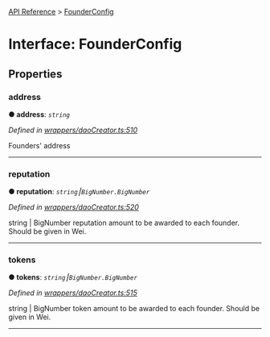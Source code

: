 [API Reference](../README.md) > [FounderConfig](../interfaces/FounderConfig.md)



# Interface: FounderConfig


## Properties
<a id="address"></a>

###  address

**●  address**:  *`string`* 

*Defined in [wrappers/daoCreator.ts:510](https://github.com/daostack/arc.js/blob/f343aa24/lib/wrappers/daoCreator.ts#L510)*



Founders' address




___

<a id="reputation"></a>

###  reputation

**●  reputation**:  *`string`⎮`BigNumber.BigNumber`* 

*Defined in [wrappers/daoCreator.ts:520](https://github.com/daostack/arc.js/blob/f343aa24/lib/wrappers/daoCreator.ts#L520)*



string | BigNumber reputation amount to be awarded to each founder. Should be given in Wei.




___

<a id="tokens"></a>

###  tokens

**●  tokens**:  *`string`⎮`BigNumber.BigNumber`* 

*Defined in [wrappers/daoCreator.ts:515](https://github.com/daostack/arc.js/blob/f343aa24/lib/wrappers/daoCreator.ts#L515)*



string | BigNumber token amount to be awarded to each founder. Should be given in Wei.




___


